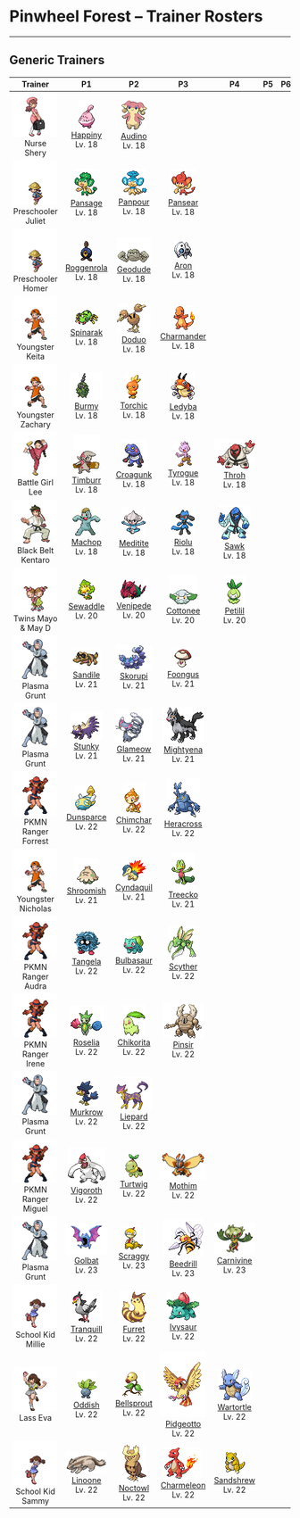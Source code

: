 # Pinwheel Forest – Trainer Rosters

---

## Generic Trainers</h3>

| Trainer | P1 | P2 | P3 | P4 | P5 | P6 |
|:-------:|:--:|:--:|:--:|:--:|:--:|:--:|
| ![Nurse Shery](../../assets/trainers/nurse.png "Nurse Shery")<br>Nurse Shery | ![Happiny](../../assets/sprites/happiny/front.gif "Happiny: It likes to carry around a small rock. It may wander around others’ feet and cause them to stumble.")<br>[Happiny](../../pokemon/happiny.md/)<br>Lv. 18 | ![Audino](../../assets/sprites/audino/front.gif "Audino: Its auditory sense is astounding. It has a radarlike ability to understand its surroundings through slight sounds.")<br>[Audino](../../pokemon/audino.md/)<br>Lv. 18 |
| ![Preschooler Juliet](../../assets/trainers/preschooler.png "Preschooler Juliet")<br>Preschooler Juliet | ![Pansage](../../assets/sprites/pansage/front.gif "Pansage: It shares the leaf on its head with weary-looking Pokémon. These leaves are known to relieve stress.")<br>[Pansage](../../pokemon/pansage.md/)<br>Lv. 18 | ![Panpour](../../assets/sprites/panpour/front.gif "Panpour: It does not thrive in dry environments. It keeps itself damp by shooting water stored in its head tuft from its tail.")<br>[Panpour](../../pokemon/panpour.md/)<br>Lv. 18 | ![Pansear](../../assets/sprites/pansear/front.gif "Pansear: This Pokémon lives in caves in volcanoes. The fire within the tuft on its head can reach 600° F.")<br>[Pansear](../../pokemon/pansear.md/)<br>Lv. 18 |
| ![Preschooler Homer](../../assets/trainers/preschooler.png "Preschooler Homer")<br>Preschooler Homer | ![Roggenrola](../../assets/sprites/roggenrola/front.gif "Roggenrola: They were discovered a hundred years ago in an earthquake fissure. Inside each one is an energy core.")<br>[Roggenrola](../../pokemon/roggenrola.md/)<br>Lv. 18 | ![Geodude](../../assets/sprites/geodude/front.gif "Geodude: At rest, it looks just like a rock. Carelessly stepping on it will make it swing its fists angrily.")<br>[Geodude](../../pokemon/geodude.md/)<br>Lv. 18 | ![Aron](../../assets/sprites/aron/front.gif "Aron: It usually lives deep in mountains. However, hunger may drive it to eat railroad tracks and cars.")<br>[Aron](../../pokemon/aron.md/)<br>Lv. 18 |
| ![Youngster Keita](../../assets/trainers/youngster.png "Youngster Keita")<br>Youngster Keita | ![Spinarak](../../assets/sprites/spinarak/front.gif "Spinarak: It sets a trap by spinning a web with thin but strong silk. It waits motionlessly for prey to arrive.")<br>[Spinarak](../../pokemon/spinarak.md/)<br>Lv. 18 | ![Doduo](../../assets/sprites/doduo/front.gif "Doduo: The brains in its two heads appear to communicate emotions to each other with a telepathic power.")<br>[Doduo](../../pokemon/doduo.md/)<br>Lv. 18 | ![Charmander](../../assets/sprites/charmander/front.gif "Charmander: The fire on the tip of its tail is a measure of its life. If healthy, its tail burns intensely.")<br>[Charmander](../../pokemon/charmander.md/)<br>Lv. 18 |
| ![Youngster Zachary](../../assets/trainers/youngster.png "Youngster Zachary")<br>Youngster Zachary | ![Burmy](../../assets/sprites/burmy/front.gif "Burmy: Even if it is born where there are no cocooning materials, it somehow always ends up with a cloak.")<br>[Burmy](../../pokemon/burmy.md/)<br>Lv. 18 | ![Torchic](../../assets/sprites/torchic/front.gif "Torchic: A fire burns inside, so it feels very warm to hug. It launches fireballs of 1,800 degrees F.")<br>[Torchic](../../pokemon/torchic.md/)<br>Lv. 18 | ![Ledyba](../../assets/sprites/ledyba/front.gif "Ledyba: It is so timid, it can’t move if it isn’t with a swarm of others. It conveys its feelings with scent.")<br>[Ledyba](../../pokemon/ledyba.md/)<br>Lv. 18 |
| ![Battle Girl Lee](../../assets/trainers/battle_girl.png "Battle Girl Lee")<br>Battle Girl Lee | ![Timburr](../../assets/sprites/timburr/front.gif "Timburr: These Pokémon appear at building sites and help out with construction. They always carry squared logs.")<br>[Timburr](../../pokemon/timburr.md/)<br>Lv. 18 | ![Croagunk](../../assets/sprites/croagunk/front.gif "Croagunk: It rarely fights fairly, but that is strictly to ensure survival. It is popular as a mascot.")<br>[Croagunk](../../pokemon/croagunk.md/)<br>Lv. 18 | ![Tyrogue](../../assets/sprites/tyrogue/front.gif "Tyrogue: It is famous for its eagerness to fight and always nurses injuries from challenging larger foes.")<br>[Tyrogue](../../pokemon/tyrogue.md/)<br>Lv. 18 | ![Throh](../../assets/sprites/throh/front.gif "Throh: When they encounter foes bigger than themselves, they try to throw them. They always travel in packs of five.")<br>[Throh](../../pokemon/throh.md/)<br>Lv. 18 |
| ![Black Belt Kentaro](../../assets/trainers/black_belt.png "Black Belt Kentaro")<br>Black Belt Kentaro | ![Machop](../../assets/sprites/machop/front.gif "Machop: Though small in stature, it is powerful enough to easily heft and throw a number of Geodude at once.")<br>[Machop](../../pokemon/machop.md/)<br>Lv. 18 | ![Meditite](../../assets/sprites/meditite/front.gif "Meditite: It always trains deep in mountains. It levitates when it heightens its spiritual power through meditation.")<br>[Meditite](../../pokemon/meditite.md/)<br>Lv. 18 | ![Riolu](../../assets/sprites/riolu/front.gif "Riolu: It has the peculiar power of being able to see emotions such as joy and rage in the form of waves.")<br>[Riolu](../../pokemon/riolu.md/)<br>Lv. 18 | ![Sawk](../../assets/sprites/sawk/front.gif "Sawk: Tying their belts gets them pumped and makes their punches more destructive. Disturbing their training angers them.")<br>[Sawk](../../pokemon/sawk.md/)<br>Lv. 18 |
| ![Twins Mayo & May D](../../assets/trainers/twins.png "Twins Mayo & May D")<br>Twins Mayo & May D | ![Sewaddle](../../assets/sprites/sewaddle/front.gif "Sewaddle: This Pokémon makes clothes for itself. It chews up leaves and sews them with sticky thread extruded from its mouth.")<br>[Sewaddle](../../pokemon/sewaddle.md/)<br>Lv. 20 | ![Venipede](../../assets/sprites/venipede/front.gif "Venipede: It discovers what is going on around it by using the feelers on its head and tail. It is brutally aggressive.")<br>[Venipede](../../pokemon/venipede.md/)<br>Lv. 20 | ![Cottonee](../../assets/sprites/cottonee/front.gif "Cottonee: They go wherever the wind takes them. On rainy days, their bodies are heavier, so they take shelter beneath big trees.")<br>[Cottonee](../../pokemon/cottonee.md/)<br>Lv. 20 | ![Petilil](../../assets/sprites/petilil/front.gif "Petilil: Since they prefer moist, nutrient-rich soil, the areas where Petilil live are known to be good for growing plants.")<br>[Petilil](../../pokemon/petilil.md/)<br>Lv. 20 |
| ![Plasma Grunt](../../assets/trainers/plasma_grunt.png "Plasma Grunt")<br>Plasma Grunt | ![Sandile](../../assets/sprites/sandile/front.gif "Sandile: It moves along below the sand’s surface, except for its nose and eyes. A dark membrane shields its eyes from the sun.")<br>[Sandile](../../pokemon/sandile.md/)<br>Lv. 21 | ![Skorupi](../../assets/sprites/skorupi/front.gif "Skorupi: As soon as the tail claws close, its needle tips secrete poison. It can survive a year without food.")<br>[Skorupi](../../pokemon/skorupi.md/)<br>Lv. 21 | ![Foongus](../../assets/sprites/foongus/front.gif "Foongus: For some reason, this Pokémon resembles a Poké Ball. They release poison spores to repel those who try to catch them.")<br>[Foongus](../../pokemon/foongus.md/)<br>Lv. 21 |
| ![Plasma Grunt](../../assets/trainers/plasma_grunt.png "Plasma Grunt")<br>Plasma Grunt | ![Stunky](../../assets/sprites/stunky/front.gif "Stunky: It sprays a foul fluid from its rear. Its stench spreads over a mile radius, driving Pokémon away.")<br>[Stunky](../../pokemon/stunky.md/)<br>Lv. 21 | ![Glameow](../../assets/sprites/glameow/front.gif "Glameow: It hides its spiteful tendency of hooking its claws into the nose of its Trainer if it isn’t fed.")<br>[Glameow](../../pokemon/glameow.md/)<br>Lv. 21 | ![Mightyena](../../assets/sprites/mightyena/front.gif "Mightyena: It chases down prey in a pack. It will never disobey the commands of a skilled Trainer.")<br>[Mightyena](../../pokemon/mightyena.md/)<br>Lv. 21 |
| ![PKMN Ranger Forrest](../../assets/trainers/pkmn_ranger.png "PKMN Ranger Forrest")<br>PKMN Ranger Forrest | ![Dunsparce](../../assets/sprites/dunsparce/front.gif "Dunsparce: It digs into the ground with its tail and makes a mazelike nest. It can fly just a little.")<br>[Dunsparce](../../pokemon/dunsparce.md/)<br>Lv. 22 | ![Chimchar](../../assets/sprites/chimchar/front.gif "Chimchar: It is very agile. Before going to sleep, it extinguishes the flame on its tail to prevent fires.")<br>[Chimchar](../../pokemon/chimchar.md/)<br>Lv. 22 | ![Heracross](../../assets/sprites/heracross/front.gif "Heracross: It loves sweet honey. To keep all the honey to itself, it hurls rivals away with its prized horn.")<br>[Heracross](../../pokemon/heracross.md/)<br>Lv. 22 |
| ![Youngster Nicholas](../../assets/trainers/youngster.png "Youngster Nicholas")<br>Youngster Nicholas | ![Shroomish](../../assets/sprites/shroomish/front.gif "Shroomish: It spouts poison spores from the top of its head. These spores cause pain all over if inhaled.")<br>[Shroomish](../../pokemon/shroomish.md/)<br>Lv. 21 | ![Cyndaquil](../../assets/sprites/cyndaquil/front.gif "Cyndaquil: It has a timid nature. If it is startled, the flames on its back burn more vigorously.")<br>[Cyndaquil](../../pokemon/cyndaquil.md/)<br>Lv. 21 | ![Treecko](../../assets/sprites/treecko/front.gif "Treecko: The soles of its feet are covered by countless tiny spikes, enabling it to walk on walls and ceilings.")<br>[Treecko](../../pokemon/treecko.md/)<br>Lv. 21 |
| ![PKMN Ranger Audra](../../assets/trainers/pkmn_ranger.png "PKMN Ranger Audra")<br>PKMN Ranger Audra | ![Tangela](../../assets/sprites/tangela/front.gif "Tangela: The blue vines shrouding its body are covered in a growth of fine hair. It is known to be ticklish.")<br>[Tangela](../../pokemon/tangela.md/)<br>Lv. 22 | ![Bulbasaur](../../assets/sprites/bulbasaur/front.gif "Bulbasaur: For some time after its birth, it grows by gaining nourishment from the seed on its back.")<br>[Bulbasaur](../../pokemon/bulbasaur.md/)<br>Lv. 22 | ![Scyther](../../assets/sprites/scyther/front.gif "Scyther: The sharp scythes on its forearms become increasingly sharp by cutting through hard objects.")<br>[Scyther](../../pokemon/scyther.md/)<br>Lv. 22 |
| ![PKMN Ranger Irene](../../assets/trainers/pkmn_ranger.png "PKMN Ranger Irene")<br>PKMN Ranger Irene | ![Roselia](../../assets/sprites/roselia/front.gif "Roselia: The more healthy the Roselia, the more pleasant its flowers’ aroma. Its scent deeply relaxes people.")<br>[Roselia](../../pokemon/roselia.md/)<br>Lv. 22 | ![Chikorita](../../assets/sprites/chikorita/front.gif "Chikorita: It uses the leaf on its head to determine the temperature and humidity. It loves to sunbathe.")<br>[Chikorita](../../pokemon/chikorita.md/)<br>Lv. 22 | ![Pinsir](../../assets/sprites/pinsir/front.gif "Pinsir: It grips prey with its pincers until the prey is torn in half. What it can’t tear, it tosses far.")<br>[Pinsir](../../pokemon/pinsir.md/)<br>Lv. 22 |
| ![Plasma Grunt](../../assets/trainers/plasma_grunt.png "Plasma Grunt")<br>Plasma Grunt | ![Murkrow](../../assets/sprites/murkrow/front.gif "Murkrow: If spotted, it will lure an unwary person into chasing it, then lose the pursuer on mountain trails.")<br>[Murkrow](../../pokemon/murkrow.md/)<br>Lv. 22 | ![Liepard](../../assets/sprites/liepard/front.gif "Liepard: Stealthily, it sneaks up on its target, striking from behind before its victim has a chance to react.")<br>[Liepard](../../pokemon/liepard.md/)<br>Lv. 22 |
| ![PKMN Ranger Miguel](../../assets/trainers/pkmn_ranger.png "PKMN Ranger Miguel")<br>PKMN Ranger Miguel | ![Vigoroth](../../assets/sprites/vigoroth/front.gif "Vigoroth: Its heart beats at a tenfold tempo, so it cannot sit still for even a moment.")<br>[Vigoroth](../../pokemon/vigoroth.md/)<br>Lv. 22 | ![Turtwig](../../assets/sprites/turtwig/front.gif "Turtwig: The shell on its back is made of soil. On a very healthy Turtwig, the shell should feel moist.")<br>[Turtwig](../../pokemon/turtwig.md/)<br>Lv. 22 | ![Mothim](../../assets/sprites/mothim/front.gif "Mothim: While it loves floral honey, it won’t gather any itself. Instead, it plots to steal some from Combee.")<br>[Mothim](../../pokemon/mothim.md/)<br>Lv. 22 |
| ![Plasma Grunt](../../assets/trainers/plasma_grunt.png "Plasma Grunt")<br>Plasma Grunt | ![Golbat](../../assets/sprites/golbat/front.gif "Golbat: Its sharp fangs puncture the toughest of hides and have small holes for greedily sucking blood.")<br>[Golbat](../../pokemon/golbat.md/)<br>Lv. 23 | ![Scraggy](../../assets/sprites/scraggy/front.gif "Scraggy: It immediately headbutts anyone that makes eye contact with it. Its skull is massively thick.")<br>[Scraggy](../../pokemon/scraggy.md/)<br>Lv. 23 | ![Beedrill](../../assets/sprites/beedrill/front.gif "Beedrill: Its best attack involves flying around at high speed, striking with poison needles, then flying off.")<br>[Beedrill](../../pokemon/beedrill.md/)<br>Lv. 23 | ![Carnivine](../../assets/sprites/carnivine/front.gif "Carnivine: It binds itself to trees in marshes. It attracts prey with its sweet- smelling drool and gulps them down.")<br>[Carnivine](../../pokemon/carnivine.md/)<br>Lv. 23 |
| ![School Kid Millie](../../assets/trainers/school_kid.png "School Kid Millie")<br>School Kid Millie | ![Tranquill](../../assets/sprites/tranquill/front.gif "Tranquill: Many people believe that, deep in the forest where Tranquill live, there is a peaceful place where there is no war.")<br>[Tranquill](../../pokemon/tranquill.md/)<br>Lv. 22 | ![Furret](../../assets/sprites/furret/front.gif "Furret: The mother puts its offspring to sleep by curling up around them. It corners foes with speed.")<br>[Furret](../../pokemon/furret.md/)<br>Lv. 22 | ![Ivysaur](../../assets/sprites/ivysaur/front.gif "Ivysaur: When the bud on its back starts swelling, a sweet aroma wafts to indicate the flower’s coming bloom.")<br>[Ivysaur](../../pokemon/ivysaur.md/)<br>Lv. 22 |
| ![Lass Eva](../../assets/trainers/lass.png "Lass Eva")<br>Lass Eva | ![Oddish](../../assets/sprites/oddish/front.gif "Oddish: It often plants its root feet in the ground during the day and sows seeds as it walks about at night.")<br>[Oddish](../../pokemon/oddish.md/)<br>Lv. 22 | ![Bellsprout](../../assets/sprites/bellsprout/front.gif "Bellsprout: It prefers hot and humid environments. It is quick at capturing prey with its vines.")<br>[Bellsprout](../../pokemon/bellsprout.md/)<br>Lv. 22 | ![Pidgeotto](../../assets/sprites/pidgeotto/front.gif "Pidgeotto: It flies over its wide territory in search of prey, downing it with its highly developed claws.")<br>[Pidgeotto](../../pokemon/pidgeotto.md/)<br>Lv. 22 | ![Wartortle](../../assets/sprites/wartortle/front.gif "Wartortle: It is said to live 10,000 years. Its furry tail is popular as a symbol of longevity.")<br>[Wartortle](../../pokemon/wartortle.md/)<br>Lv. 22 |
| ![School Kid Sammy](../../assets/trainers/school_kid.png "School Kid Sammy")<br>School Kid Sammy | ![Linoone](../../assets/sprites/linoone/front.gif "Linoone: It charges prey at speeds over 60 mph. However, because it can only run straight, it often fails.")<br>[Linoone](../../pokemon/linoone.md/)<br>Lv. 22 | ![Noctowl](../../assets/sprites/noctowl/front.gif "Noctowl: Its eyes are specially developed to enable it to see clearly even in murky darkness and minimal light.")<br>[Noctowl](../../pokemon/noctowl.md/)<br>Lv. 22 | ![Charmeleon](../../assets/sprites/charmeleon/front.gif "Charmeleon: In the rocky mountains where Charmeleon live, their fiery tails shine at night like stars.")<br>[Charmeleon](../../pokemon/charmeleon.md/)<br>Lv. 22 | ![Sandshrew](../../assets/sprites/sandshrew/front.gif "Sandshrew: To protect itself from attackers, it curls up into a ball. It lives in arid regions with minimal rainfall.")<br>[Sandshrew](../../pokemon/sandshrew.md/)<br>Lv. 22 |

